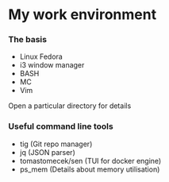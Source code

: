 # My work environment

### The basis

* Linux Fedora
* i3 window manager
* BASH
* MC
* Vim

Open a particular directory for details

### Useful command line tools

* tig (Git repo manager)
* jq (JSON parser)
* tomastomecek/sen (TUI for docker engine)
* ps_mem (Details about memory utilisation)

